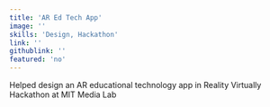 ```yaml
---
title: 'AR Ed Tech App'
image: ''
skills: 'Design, Hackathon'
link: ''
githublink: ''
featured: 'no'
---
```


Helped design an AR educational technology app in Reality Virtually Hackathon at MIT Media Lab